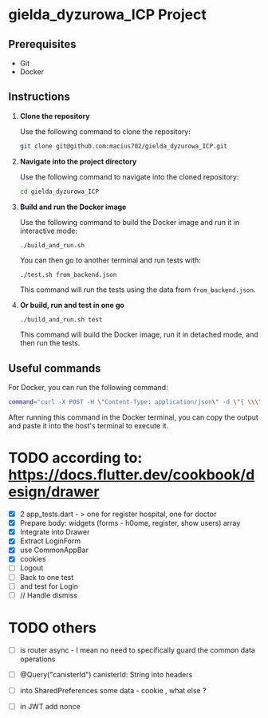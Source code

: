# gielda_dyzurowa_ICP Project

## Prerequisites

- Git
- Docker

## Instructions

1. **Clone the repository**

    Use the following command to clone the repository:

    ```bash
    git clone git@github.com:macius702/gielda_dyzurowa_ICP.git
    ```

2. **Navigate into the project directory**

    Use the following command to navigate into the cloned repository:

    ```bash
    cd gielda_dyzurowa_ICP
    ```

3. **Build and run the Docker image**

    Use the following command to build the Docker image and run it in interactive mode:

    ```bash
    ./build_and_run.sh
    ```
    You can then go to another terminal and run tests with:
    ```
    ./test.sh from_backend.json
    ```
    This command will run the tests using the data from `from_backend.json`.

4. **Or build, run and test in one go**

    ```
    ./build_and_run.sh test
    ```
    This command will build the Docker image, run it in detached mode, and then run the tests.

## Useful commands

For Docker, you can run the following command:

```bash
command="curl -X POST -H \"Content-Type: application/json\" -d \"{ \\\"hello\\\": \\\"world\\\" }\" \"http://$(dfx canister id d_backend).localhost:$(dfx info webserver-port)\"" ; echo $command
```

After running this command in the Docker terminal, you can copy the output and paste it into the host's terminal to execute it.

# TODO according to: https://docs.flutter.dev/cookbook/design/drawer



- [x] 2 app_tests.dart - > one for register hospital, one for doctor
- [x] Prepare body: widgets (forms - h0ome, register, show users) array 
- [x] Integrate into Drawer
- [x] Extract LoginForm
- [x] use CommonAppBar 
- [x] cookies
- [ ] Logout
- [ ] Back to one test
- [ ] and test for Login
- [ ] // Handle dismiss

# TODO others


- [ ] is router async - I mean no need to specifically guard the common data operations 
- [ ] @Query("canisterId") canisterId: String into headers
- [ ] into SharedPreferences some data - cookie , what else ?
- [ ] in JWT add nonce


